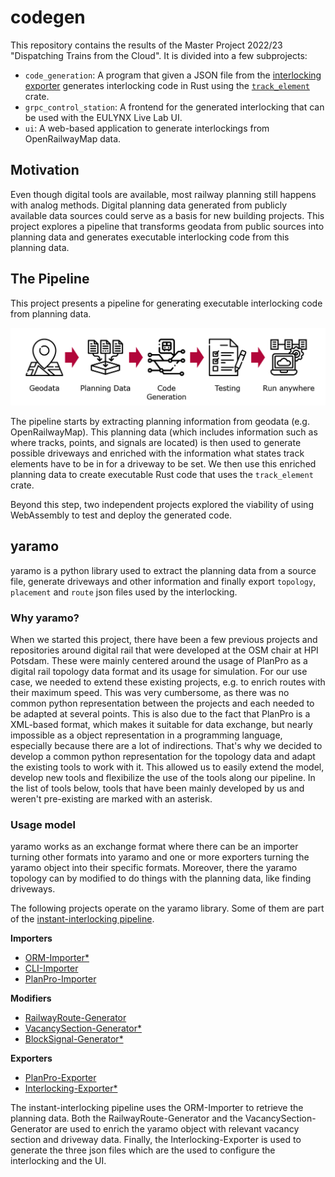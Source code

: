 # codegen

This repository contains the results of the Master Project 2022/23 "Dispatching Trains from the Cloud". 
It is divided into a few subprojects:

- `code_generation`: A program that given a JSON file from the [interlocking exporter](https://github.com/simulate-digital-rail/interlocking-exporter) generates interlocking code in Rust using the [`track_element`](https://github.com/simulate-digital-rail/track_element) crate.
- `grpc_control_station`: A frontend for the generated interlocking that can be used with the EULYNX Live Lab UI.
- `ui`: A web-based application to generate interlockings from OpenRailwayMap data.

## Motivation

Even though digital tools are available, most railway planning still happens with analog methods.
Digital planning data generated from publicly available data sources could serve as a basis for
new building projects. This project explores a pipeline that transforms geodata from public sources
into planning data and generates executable interlocking code from this planning data.

## The Pipeline

This project presents a pipeline for generating executable interlocking code from planning data.

![The Steps of the Pipeline: Geodata, Planning Data, Code Generation, Testing, Run Anywhere](docs/pipeline.png)

The pipeline starts by extracting planning information from geodata (e.g. OpenRailwayMap). This planning
data (which includes information such as where tracks, points, and signals are located) is then used to
generate possible driveways and enriched with the information what states track elements have to be in
for a driveway to be set. We then use this enriched planning data to create executable Rust code that 
uses the `track_element` crate.

Beyond this step, two independent projects explored the viability of using WebAssembly to test and
deploy the generated code.

## yaramo
yaramo is a python library used to extract the planning data from a source file, generate driveways and other information and finally export `topology`, `placement` and `route` json files used by the interlocking. 

### Why yaramo?
When we started this project, there have been a few previous projects and repositories around digital rail 
that were developed at the OSM chair at HPI Potsdam. These were mainly centered around the usage of PlanPro as a 
digital rail topology data format and its usage for simulation. For our use case, we needed to extend these
existing projects, e.g. to enrich routes with their maximum speed. This was very cumbersome, as there was no common
python representation between the projects and each needed to be adapted at several points. This is also due to the
fact that PlanPro is a XML-based format, which makes it suitable for data exchange, but nearly impossible as a object
representation in a programming language, especially because there are a lot of indirections. That's why we decided
to develop a common python representation for the topology data and adapt the existing tools to work with it. 
This allowed us to easily extend the model, develop new tools and flexibilize the use of the tools along our pipeline.
In the list of tools below, tools that have been mainly developed by us and weren't pre-existing are marked with
an asterisk.

### Usage model
yaramo works as an exchange format where there can be an importer turning other formats into yaramo and one or more exporters turning the yaramo object into their specific formats. Moreover, there the yaramo topology can by modified to do things with the planning data, like finding driveways. 

The following projects operate on the yaramo library. Some of them are part of the [instant-interlocking pipeline](#the-pipeline).

**Importers**

- [ORM-Importer*](https://github.com/simulate-digital-rail/orm-importer)
- [CLI-Importer](https://github.com/simulate-digital-rail/cli-importer)
- [PlanPro-Importer](https://github.com/simulate-digital-rail/planpro-importer)

**Modifiers**

- [RailwayRoute-Generator](https://github.com/simulate-digital-rail/railway-route-generator)
- [VacancySection-Generator*](https://github.com/simulate-digital-rail/vacancy-section-generator)
- [BlockSignal-Generator*](https://github.com/simulate-digital-rail/block-signal-generator)

**Exporters**

- [PlanPro-Exporter](https://github.com/simulate-digital-rail/planpro-exporter)
- [Interlocking-Exporter*](https://github.com/simulate-digital-rail/interlocking-exporter)

The instant-interlocking pipeline uses the ORM-Importer to retrieve the planning data. Both the RailwayRoute-Generator and the VacancySection-Generator are used to enrich the yaramo object with relevant vacancy section and driveway data. Finally, the Interlocking-Exporter is used to generate the three json files which are the used to configure the interlocking and the UI.
